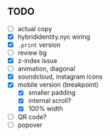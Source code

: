 ## TODO


- [ ] actual copy
- [x] hybrididentity.nyc wiring
- [x] `.print` version
- [ ] review bg
- [x] z-index issue
- [ ] animation, diagonal
- [x] soundcloud, instagram icons
- [X] mobile version (breakpoint)
   - [X] smaller padding
   - [X] internal scroll?
   - [X] 100% width
- [ ] QR code?
- [ ] popover